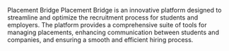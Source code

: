 Placement Bridge
Placement Bridge is an innovative platform designed to streamline and optimize the recruitment process for students and employers. The platform provides a comprehensive suite of tools for managing placements, enhancing communication between students and companies, and ensuring a smooth and efficient hiring process.
